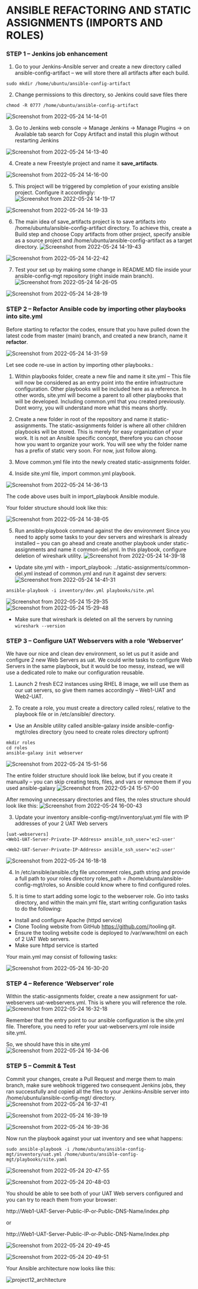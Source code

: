 # ANSIBLE REFACTORING AND STATIC ASSIGNMENTS (IMPORTS AND ROLES)


### STEP 1 – Jenkins job enhancement

1. Go to your Jenkins-Ansible server and create a new directory called ansible-config-artifact – we will store there all artifacts after each build.

```
sudo mkdir /home/ubuntu/ansible-config-artifact
```

2. Change permissions to this directory, so Jenkins could save files there 

```
chmod -R 0777 /home/ubuntu/ansible-config-artifact
```

![Screenshot from 2022-05-24 14-14-01](https://user-images.githubusercontent.com/34113547/170126074-fa5a002b-01ca-415f-9c1f-728f230d6b3d.png)


3. Go to Jenkins web console -> Manage Jenkins -> Manage Plugins -> on Available tab search for Copy Artifact and install this plugin without restarting Jenkins

![Screenshot from 2022-05-24 14-13-40](https://user-images.githubusercontent.com/34113547/170126151-2e5d560e-5429-45c5-905c-11720a716a1e.png)


4. Create a new Freestyle project and name it **save_artifacts**.

![Screenshot from 2022-05-24 14-16-00](https://user-images.githubusercontent.com/34113547/170126273-179dac12-de54-4972-861f-a512980292e2.png)


5. This project will be triggered by completion of your existing ansible project. Configure it accordingly:
![Screenshot from 2022-05-24 14-19-17](https://user-images.githubusercontent.com/34113547/170126522-f0e46b0f-1df2-4a5b-8886-71208eb1e15c.png)

![Screenshot from 2022-05-24 14-19-33](https://user-images.githubusercontent.com/34113547/170126566-32a23ec9-17ca-4250-aec0-0c76b117a40d.png)


6. The main idea of save_artifacts project is to save artifacts into /home/ubuntu/ansible-config-artifact directory. To achieve this, create a Build step and choose Copy artifacts from other project, specify ansible as a source project and /home/ubuntu/ansible-config-artifact as a target directory.
![Screenshot from 2022-05-24 14-19-43](https://user-images.githubusercontent.com/34113547/170126586-6ab9920b-4290-42e7-844a-e4eec3a6ef1f.png)

![Screenshot from 2022-05-24 14-22-42](https://user-images.githubusercontent.com/34113547/170126760-d5478a3d-0e3c-4abf-bace-916c09f57005.png)


7. Test your set up by making some change in README.MD file inside your ansible-config-mgt repository (right inside main branch).
![Screenshot from 2022-05-24 14-26-05](https://user-images.githubusercontent.com/34113547/170127119-1f8a0705-7cb7-4e3f-98ff-5f82442be8b2.png)

![Screenshot from 2022-05-24 14-28-19](https://user-images.githubusercontent.com/34113547/170127141-7ad0357c-03f2-482f-9b57-96b099407eaf.png)


### STEP 2 – Refactor Ansible code by importing other playbooks into site.yml

Before starting to refactor the codes, ensure that you have pulled down the latest code from master (main) branch, and created a new branch, name it **refactor**.

![Screenshot from 2022-05-24 14-31-59](https://user-images.githubusercontent.com/34113547/170127293-4398e688-bc5b-4430-9efc-a3146149da9d.png)

Let see code re-use in action by importing other playbooks.:

1. Within playbooks folder, create a new file and name it site.yml – This file will now be considered as an entry point into the entire infrastructure configuration. Other playbooks will be included here as a reference. In other words, site.yml will become a parent to all other playbooks that will be developed. Including common.yml that you created previously. Dont worry, you will understand more what this means shortly.

2. Create a new folder in root of the repository and name it static-assignments. The static-assignments folder is where all other children playbooks will be stored. This is merely for easy organization of your work. It is not an Ansible specific concept, therefore you can choose how you want to organize your work. You will see why the folder name has a prefix of static very soon. For now, just follow along.

3. Move common.yml file into the newly created static-assignments folder.

4. Inside site.yml file, import common.yml playbook.

![Screenshot from 2022-05-24 14-36-13](https://user-images.githubusercontent.com/34113547/170127467-fcbdbda3-23dc-4ac4-a120-b7d9248e4640.png)

The code above uses built in import_playbook Ansible module.

Your folder structure should look like this:

![Screenshot from 2022-05-24 14-38-05](https://user-images.githubusercontent.com/34113547/170127539-deab901d-22e8-4acd-bf7d-1166d5a12082.png)

5. Run ansible-playbook command against the dev environment
Since you need to apply some tasks to your dev servers and wireshark is already installed – you can go ahead and create another playbook under static-assignments and name it common-del.yml. In this playbook, configure deletion of wireshark utility.
![Screenshot from 2022-05-24 14-39-18](https://user-images.githubusercontent.com/34113547/170128208-28040091-dafb-4cdb-9622-7d1621b72325.png)

* Update site.yml with - import_playbook: ../static-assignments/common-del.yml instead of common.yml and run it against dev servers:
![Screenshot from 2022-05-24 14-41-31](https://user-images.githubusercontent.com/34113547/170128423-7ae770d6-4a79-499c-94e0-f578e2434a43.png)

```
ansible-playbook -i inventory/dev.yml playbooks/site.yml
```
![Screenshot from 2022-05-24 15-29-35](https://user-images.githubusercontent.com/34113547/170128553-4b21055c-07bd-4caf-ae86-2ef86317189f.png)
![Screenshot from 2022-05-24 15-29-48](https://user-images.githubusercontent.com/34113547/170128576-072e2933-170a-4a2f-b1a0-f4429c88cb45.png)

* Make sure that wireshark is deleted on all the servers by running `wireshark --version`


### STEP 3 – Configure UAT Webservers with a role ‘Webserver’

We have our nice and clean dev environment, so let us put it aside and configure 2 new Web Servers as uat. We could write tasks to configure Web Servers in the same playbook, but it would be too messy, instead, we will use a dedicated role to make our configuration reusable.

1. Launch 2 fresh EC2 instances using RHEL 8 image, we will use them as our uat servers, so give them names accordingly – Web1-UAT and Web2-UAT.

2. To create a role, you must create a directory called roles/, relative to the playbook file or in /etc/ansible/ directory.

* Use an Ansible utility called ansible-galaxy inside ansible-config-mgt/roles directory (you need to create roles directory upfront)

```
mkdir roles
cd roles
ansible-galaxy init webserver
```
![Screenshot from 2022-05-24 15-51-56](https://user-images.githubusercontent.com/34113547/170128728-45d5f6d4-edbb-43ff-ad4b-0ada39d1e330.png)

The entire folder structure should look like below, but if you create it manually – you can skip creating tests, files, and vars or remove them if you used ansible-galaxy
![Screenshot from 2022-05-24 15-57-00](https://user-images.githubusercontent.com/34113547/170128863-c25bb427-c126-49da-9cc0-351a56ff37d0.png)

After removing unnecessary directories and files, the roles structure should look like this:
![Screenshot from 2022-05-24 16-00-43](https://user-images.githubusercontent.com/34113547/170128953-0ba7f6f1-5de3-4d31-9e9d-be017f5573b9.png)

3. Update your inventory ansible-config-mgt/inventory/uat.yml file with IP addresses of your 2 UAT Web servers

```
[uat-webservers]
<Web1-UAT-Server-Private-IP-Address> ansible_ssh_user='ec2-user' 

<Web2-UAT-Server-Private-IP-Address> ansible_ssh_user='ec2-user'
```
![Screenshot from 2022-05-24 16-18-18](https://user-images.githubusercontent.com/34113547/170129159-bd2e4e88-aafc-4375-894d-233affcfaf6f.png)

4. In /etc/ansible/ansible.cfg file uncomment roles_path string and provide a full path to your roles directory roles_path    = /home/ubuntu/ansible-config-mgt/roles, so Ansible could know where to find configured roles.

5. It is time to start adding some logic to the webserver role. Go into tasks directory, and within the main.yml file, start writing configuration tasks to do the following:

* Install and configure Apache (httpd service)
* Clone Tooling website from GitHub https://github.com/<your-name>/tooling.git.
* Ensure the tooling website code is deployed to /var/www/html on each of 2 UAT Web servers.
* Make sure httpd service is started

Your main.yml may consist of following tasks:

![Screenshot from 2022-05-24 16-30-20](https://user-images.githubusercontent.com/34113547/170129483-603a59f9-b786-49b4-b60e-1cac91c63a7b.png)


### STEP 4 – Reference ‘Webserver’ role

Within the static-assignments folder, create a new assignment for uat-webservers uat-webservers.yml. This is where you will reference the role.
![Screenshot from 2022-05-24 16-32-18](https://user-images.githubusercontent.com/34113547/170129921-7fd9919f-eb90-4edf-9c68-90bd2f7bdb35.png)

Remember that the entry point to our ansible configuration is the site.yml file. Therefore, you need to refer your uat-webservers.yml role inside site.yml.

So, we should have this in site.yml
![Screenshot from 2022-05-24 16-34-06](https://user-images.githubusercontent.com/34113547/170129939-3c5f2657-5a3d-44c2-a63c-6b7ba1412090.png)


### STEP 5 – Commit & Test

Commit your changes, create a Pull Request and merge them to main branch, make sure webhook triggered two consequent Jenkins jobs, they ran successfully and copied all the files to your Jenkins-Ansible server into /home/ubuntu/ansible-config-mgt/ directory.
![Screenshot from 2022-05-24 16-37-41](https://user-images.githubusercontent.com/34113547/170130348-c225f418-87d2-44be-a067-e8e20182ef49.png)

![Screenshot from 2022-05-24 16-39-19](https://user-images.githubusercontent.com/34113547/170130532-ba426c6c-81a1-4f2e-b529-fb4994b85331.png)

![Screenshot from 2022-05-24 16-39-36](https://user-images.githubusercontent.com/34113547/170130577-6cd56aa2-c3a8-452c-aae5-f0604561c8f1.png)

Now run the playbook against your uat inventory and see what happens:

```
sudo ansible-playbook -i /home/ubuntu/ansible-config-mgt/inventory/uat.yml /home/ubuntu/ansible-config-mgt/playbooks/site.yaml
```
![Screenshot from 2022-05-24 20-47-55](https://user-images.githubusercontent.com/34113547/170130807-af8ebdc9-fe39-4830-bec3-664dba033976.png)

![Screenshot from 2022-05-24 20-48-03](https://user-images.githubusercontent.com/34113547/170130837-34115205-f662-4901-9125-95fe62001071.png)

You should be able to see both of your UAT Web servers configured and you can try to reach them from your browser:

http://Web1-UAT-Server-Public-IP-or-Public-DNS-Name/index.php

or

http://Web1-UAT-Server-Public-IP-or-Public-DNS-Name/index.php
  
![Screenshot from 2022-05-24 20-49-45](https://user-images.githubusercontent.com/34113547/170131115-a110f746-eb26-4359-9d98-7571c8c530bd.png)

![Screenshot from 2022-05-24 20-49-51](https://user-images.githubusercontent.com/34113547/170131648-9886d5a2-3ebd-4fd5-8f22-cd01aa216f35.png)

Your Ansible architecture now looks like this:

![project12_architecture](https://user-images.githubusercontent.com/34113547/170131245-96f27c0f-1106-4c0d-9f72-89e1ff32268e.png)
